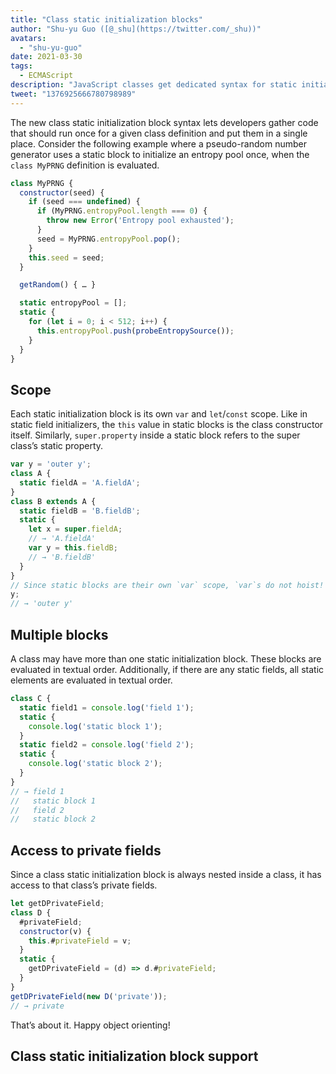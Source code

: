 ```yaml
---
title: "Class static initialization blocks"
author: "Shu-yu Guo ([@_shu](https://twitter.com/_shu))"
avatars: 
  - "shu-yu-guo"
date: 2021-03-30
tags: 
  - ECMAScript
description: "JavaScript classes get dedicated syntax for static initialization."
tweet: "1376925666780798989"
---
```

The new class static initialization block syntax lets developers gather code that should run once for a given class definition and put them in a single place. Consider the following example where a pseudo-random number generator uses a static block to initialize an entropy pool once, when the `class MyPRNG` definition is evaluated.

<!--truncate-->
```js
class MyPRNG {
  constructor(seed) {
    if (seed === undefined) {
      if (MyPRNG.entropyPool.length === 0) {
        throw new Error('Entropy pool exhausted');
      }
      seed = MyPRNG.entropyPool.pop();
    }
    this.seed = seed;
  }

  getRandom() { … }

  static entropyPool = [];
  static {
    for (let i = 0; i < 512; i++) {
      this.entropyPool.push(probeEntropySource());
    }
  }
}
```

## Scope

Each static initialization block is its own `var` and `let`/`const` scope. Like in static field initializers, the `this` value in static blocks is the class constructor itself. Similarly, `super.property` inside a static block refers to the super class’s static property.

```js
var y = 'outer y';
class A {
  static fieldA = 'A.fieldA';
}
class B extends A {
  static fieldB = 'B.fieldB';
  static {
    let x = super.fieldA;
    // → 'A.fieldA'
    var y = this.fieldB;
    // → 'B.fieldB'
  }
}
// Since static blocks are their own `var` scope, `var`s do not hoist!
y;
// → 'outer y'
```

## Multiple blocks

A class may have more than one static initialization block. These blocks are evaluated in textual order. Additionally, if there are any static fields, all static elements are evaluated in textual order.

```js
class C {
  static field1 = console.log('field 1');
  static {
    console.log('static block 1');
  }
  static field2 = console.log('field 2');
  static {
    console.log('static block 2');
  }
}
// → field 1
//   static block 1
//   field 2
//   static block 2
```

## Access to private fields

Since a class static initialization block is always nested inside a class, it has access to that class’s private fields.

```js
let getDPrivateField;
class D {
  #privateField;
  constructor(v) {
    this.#privateField = v;
  }
  static {
    getDPrivateField = (d) => d.#privateField;
  }
}
getDPrivateField(new D('private'));
// → private
```

That’s about it. Happy object orienting!

## Class static initialization block support

<feature-support chrome="91 https://bugs.chromium.org/p/v8/issues/detail?id=11375"
                 firefox="no"
                 safari="no"
                 nodejs="no"
                 babel="yes https://babeljs.io/docs/en/babel-plugin-proposal-class-static-block"></feature-support>
